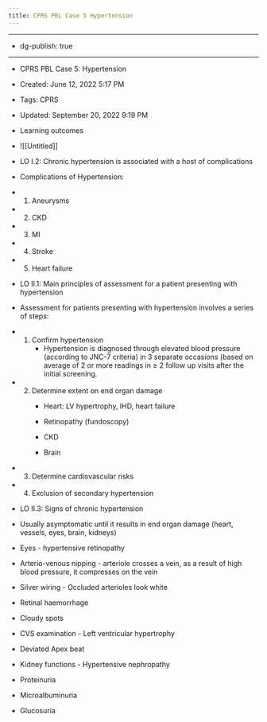 ```yaml
---
title: CPRS PBL Case 5 Hypertension
---
```


- --

- dg-publish: true

- --

- CPRS PBL Case 5: Hypertension

- Created: June 12, 2022 5:17 PM

- Tags: CPRS

- Updated: September 20, 2022 9:19 PM

- Learning outcomes

- ![[Untitled]]

- LO I.2: Chronic hypertension is associated with a host of complications

- Complications of Hypertension:

- 1. Aneurysms

- 2. CKD

- 3. MI

- 4. Stroke

- 5. Heart failure

- LO II.1: Main principles of assessment for a patient presenting with hypertension

- Assessment for patients presenting with hypertension involves a series of steps:

- 1. Confirm hypertension
	 - Hypertension is diagnosed through elevated blood pressure (according to JNC-7 criteria) in 3 separate occasions (based on average of 2 or more readings in ≥ 2 follow up visits after the initial screening.

- 2. Determine extent on end organ damage
	 - Heart: LV hypertrophy, IHD, heart failure

	 - Retinopathy (fundoscopy)

	 - CKD

	 - Brain

- 3. Determine cardiovascular risks

- 4. Exclusion of secondary hypertension

- LO II.3: Signs of chronic hypertension

- Usually asymptomatic until it results in end organ damage (heart, vessels, eyes, brain, kidneys)

- Eyes - hypertensive retinopathy

- Arterio-venous nipping - arteriole crosses a vein, as a result of high blood pressure, it compresses on the vein

- Silver wiring - Occluded arterioles look white

- Retinal haemorrhage

- Cloudy spots

- CVS examination - Left ventricular hypertrophy

- Deviated Apex beat

- Kidney functions - Hypertensive nephropathy

- Proteinuria

- Microalbuminuria

- Glucosuria
